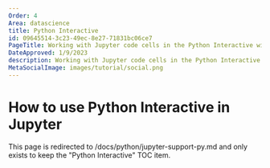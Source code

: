 ```yaml
---
Order: 4
Area: datascience
title: Python Interactive
id: 09645514-3c23-49ec-8e27-71831bc06ce7
PageTitle: Working with Jupyter code cells in the Python Interactive window
DateApproved: 1/9/2023
description: Working with Jupyter code cells in the Python Interactive window
MetaSocialImage: images/tutorial/social.png
---
```


# How to use Python Interactive in Jupyter

This page is redirected to /docs/python/jupyter-support-py.md and only exists to keep the "Python Interactive" TOC item.
